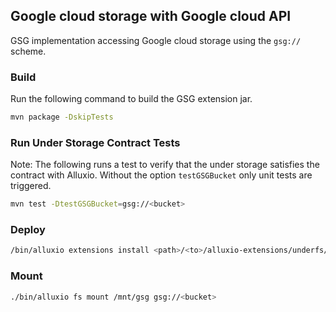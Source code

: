 ## Google cloud storage with Google cloud API

GSG implementation accessing Google cloud storage using the `gsg://` scheme.

### Build

Run the following command to build the GSG extension jar.

```bash
mvn package -DskipTests
```

### Run Under Storage Contract Tests

Note: The following runs a test to verify that the under storage satisfies the contract with Alluxio.
Without the option `testGSGBucket` only unit tests are triggered.

```bash
mvn test -DtestGSGBucket=gsg://<bucket>
```

### Deploy

```bash
/bin/alluxio extensions install <path>/<to>/alluxio-extensions/underfs/gsg/target/alluxio-underfs-gsg-<version>.jar
```

### Mount

```bash
./bin/alluxio fs mount /mnt/gsg gsg://<bucket>
```
